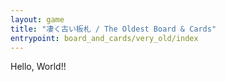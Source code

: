 ```yaml
---
layout: game
title: "凄く古い板札 / The Oldest Board & Cards"
entrypoint: board_and_cards/very_old/index
---
```

Hello, World!!
